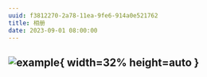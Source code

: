 ```yaml
---
uuid: f3812270-2a78-11ea-9fe6-914a0e521762
title: 相册
date: 2023-09-01 08:00:00
---
```

  <meta name="referrer" content="no-referrer" />
  <meta data-draft-node="block" data-draft-type="table" data-size="normal" data-row-style="normal">

![example](http://phototj.photo.store.qq.com/psc?/V547HNuM1H5P0G2MBGsA0PZnB61U5oGv/ruAMsa53pVQWN7FLK88i5lGTdJ5ZMqWdY6AznluCWoPG722excfvnSwLzv9FMk61Lvrpx2fHOjuo2RLy.T*lU4XhFgGcGPBQqSkFNNNxnNs!/b&bo=4wtABuMLQAYBNxA!&rf=viewer_4&t=5 "example"){ width=32% height=auto } 
---